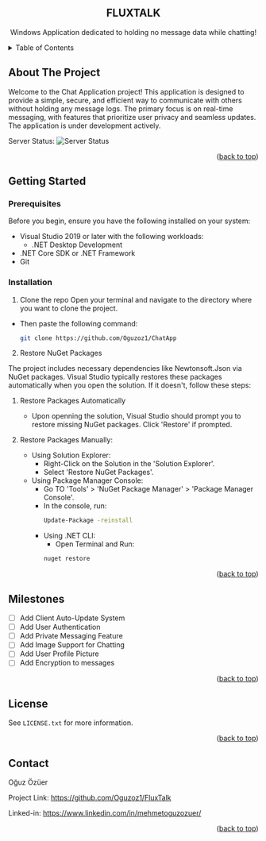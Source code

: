 <!-- PROJECT LOGO -->
<h2 align="center">FLUXTALK</h2>
  <p align="center">
    Windows Application dedicated to holding no message data while chatting!
  </p>
</div>



<!-- TABLE OF CONTENTS -->
<details>
  <summary>Table of Contents</summary>
  <ol>
    <li>
      <a href="#about-the-project">About The Project</a>
      <ul>
        <li><a href="#built-with">Built With</a></li>
      </ul>
    </li>
    <li>
      <a href="#getting-started">Getting Started</a>
      <ul>
        <li><a href="#prerequisites">Prerequisites</a></li>
        <li><a href="#installation">Installation</a></li>
      </ul>
    </li>
    <li><a href="#usage">Usage</a></li>
    <li><a href="#roadmap">Roadmap</a></li>
    <li><a href="#license">License</a></li>
    <li><a href="#contact">Contact</a></li>
  </ol>
</details>



<!-- ABOUT THE PROJECT -->
## About The Project
Welcome to the Chat Application project! This application is designed to provide a simple, 
secure, and efficient way to communicate with others without holding any message logs. The primary focus is
on real-time messaging, with features that prioritize user privacy and seamless updates. The application
is under development actively.


Server Status: ![Server Status](http://34.141.136.120:5000/status?)
<p align="right">(<a href="#readme-top">back to top</a>)</p>

<!-- GETTING STARTED -->
## Getting Started
### Prerequisites

Before you begin, ensure you have the following installed on your system:
- Visual Studio 2019 or later with the following workloads:
     - .NET Desktop Development
- .NET Core SDK or .NET Framework
- Git
### Installation

1. Clone the repo
Open your terminal and navigate to the directory where you want to clone the project.
- Then paste the following command:
   ```sh
   git clone https://github.com/Oguzoz1/ChatApp
   ```
2. Restore NuGet Packages
   
The project includes necessary dependencies like Newtonsoft.Json via NuGet packages. Visual Studio typically restores these packages automatically when you open the solution. If it doesn't, follow these steps:
  1. Restore Packages Automatically
      - Upon openning the solution, Visual Studio should prompt you to restore missing NuGet packages. Click 'Restore' if prompted.
    
        
  2. Restore Packages Manually:
      - Using Solution Explorer:
          - Right-Click on the Solution in the 'Solution Explorer'.
          - Select 'Restore NuGet Packages'.
      - Using Package Manager Console:
          - Go TO 'Tools' > 'NuGet Package Manager' > 'Package Manager Console'.
          - In the console, run:        
               ```sh
               Update-Package -reinstall
               ```
          - Using .NET CLI:
            - Open Terminal and Run:    
             ```sh
             nuget restore
             ```

<p align="right">(<a href="#readme-top">back to top</a>)</p>

<!-- ROADMAP -->
## Milestones

- [ ] Add Client Auto-Update System
- [ ] Add User Authentication
- [ ] Add Private Messaging Feature
- [ ] Add Image Support for Chatting
- [ ] Add User Profile Picture
- [ ] Add Encryption to messages

<p align="right">(<a href="#readme-top">back to top</a>)</p>

<!-- LICENSE -->
## License

 See `LICENSE.txt` for more information.

<p align="right">(<a href="#readme-top">back to top</a>)</p>


<!-- CONTACT -->
## Contact

Oğuz Özüer

Project Link: https://github.com/Oguzoz1/FluxTalk

Linked-in: https://www.linkedin.com/in/mehmetoguzozuer/

<p align="right">(<a href="#readme-top">back to top</a>)</p>


